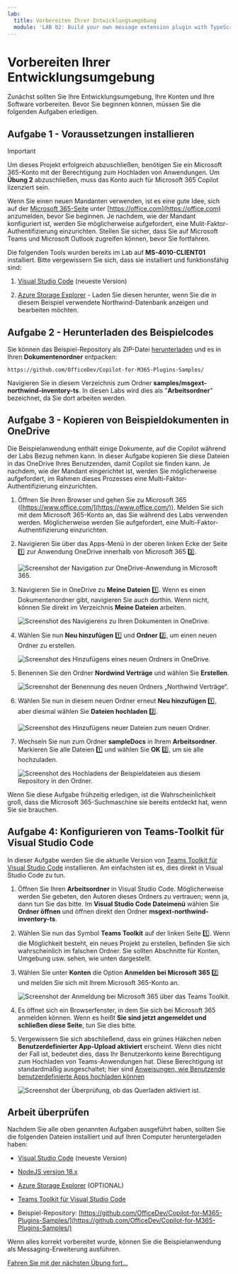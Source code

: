 ```yaml
---
lab:
  title: Vorbereiten Ihrer Entwicklungsumgebung
  module: 'LAB 02: Build your own message extension plugin with TypeScript (TS) for Microsoft 365 Copilot'
---
```


# Vorbereiten Ihrer Entwicklungsumgebung

Zunächst sollten Sie Ihre Entwicklungsumgebung, Ihre Konten und Ihre Software vorbereiten. Bevor Sie beginnen können, müssen Sie die folgenden Aufgaben erledigen.

## Aufgabe 1 - Voraussetzungen installieren

> [!IMPORTANT]
> Um dieses Projekt erfolgreich abzuschließen, benötigen Sie ein Microsoft 365-Konto mit der Berechtigung zum Hochladen von Anwendungen. Um **Übung 2** abzuschließen, muss das Konto auch für Microsoft 365 Copilot lizenziert sein.

Wenn Sie einen neuen Mandanten verwenden, ist es eine gute Idee, sich auf der [Microsoft 365-Seite](https://office.com) unter [https://office.com](https://office.com) anzumelden, bevor Sie beginnen. Je nachdem, wie der Mandant konfiguriert ist, werden Sie möglicherweise aufgefordert, eine Mulit-Faktor-Authentifizierung einzurichten. Stellen Sie sicher, dass Sie auf Microsoft Teams und Microsoft Outlook zugreifen können, bevor Sie fortfahren.

Die folgenden Tools wurden bereits im Lab auf **MS-4010-CLIENT01** installiert. Bitte vergewissern Sie sich, dass sie installiert und funktionsfähig sind:

1. [Visual Studio Code](https://code.visualstudio.com/) (neueste Version)

1. [Azure Storage Explorer](https://azure.microsoft.com/products/storage/storage-explorer/) - Laden Sie diesen herunter, wenn Sie die in diesem Beispiel verwendete Northwind-Datenbank anzeigen und bearbeiten möchten.

<!--## Task 2 - Install nvm-windows

You'll use this tool to install Node.js and optionally switch Node versions as needed for your projects.

1. In a web browser, navigate to [https://github.com/coreybutler/nvm-windows/releases](https://github.com/coreybutler/nvm-windows/releases).
2. Locate the latest release version and select the **nvm-setup.zip** file to download.  The file will be downloaded to your machine.
3. Open the file folder and **extract** the contents of the zip folder to a folder on your machine.
4. From the new folder, select **nvm-setup.exe** to open the setup file.
5. Follow the prompts in the installer to install the tool using the default options.
6. Nvm for Windows will be installed on your machine.

## Task 3 - Install Node.js

Install Node.js version 18.18.2, which is compatible with all of the solutions in this course.

1. Open the **Command Prompt** application.
2. Enter the command `nvm install 18.18` to install Node.js.
3. The nvm output should confirm that installation is complete.
4. Run the command `nvm use 18.18` to use this version of Node.js.
5. Run the command `node -v` to confirm that you have version 18.18.2 installed.

You have now installed and configured Node.js version 18.18.2-->

## Aufgabe 2 - Herunterladen des Beispielcodes

Sie können das Beispiel-Repository als ZIP-Datei [herunterladen](https://github.com/OfficeDev/Copilot-for-M365-Plugins-Samples/) und es in Ihren **Dokumentenordner** entpacken:

```text
https://github.com/OfficeDev/Copilot-for-M365-Plugins-Samples/
```

Navigieren Sie in diesem Verzeichnis zum Ordner **samples/msgext-northwind-inventory-ts**. In diesen Labs wird dies als "**Arbeitsordner**" bezeichnet, da Sie dort arbeiten werden.

## Aufgabe 3 - Kopieren von Beispieldokumenten in OneDrive

Die Beispielanwendung enthält einige Dokumente, auf die Copilot während der Labs Bezug nehmen kann. In dieser Aufgabe kopieren Sie diese Dateien in das OneDrive Ihres Benutzenden, damit Copilot sie finden kann. Je nachdem, wie der Mandant eingerichtet ist, werden Sie möglicherweise aufgefordert, im Rahmen dieses Prozesses eine Multi-Faktor-Authentifizierung einzurichten.

1. Öffnen Sie Ihren Browser und gehen Sie zu Microsoft 365 ([https://www.office.com/](https://www.office.com/)). Melden Sie sich mit dem Microsoft 365-Konto an, das Sie während des Labs verwenden werden. Möglicherweise werden Sie aufgefordert, eine Multi-Faktor-Authentifizierung einzurichten.

1. Navigieren Sie über das Apps-Menü in der oberen linken Ecke der Seite 1️⃣ zur Anwendung OneDrive innerhalb von Microsoft 365 2️⃣.

    ![Screenshot der Navigation zur OneDrive-Anwendung in Microsoft 365.](../media/1-02-copy-sample-files-01.png)

1. Navigieren Sie in OneDrive zu **Meine Dateien** 1️⃣. Wenn es einen Dokumentenordner gibt, navigieren Sie auch dorthin. Wenn nicht, können Sie direkt im Verzeichnis **Meine Dateien** arbeiten.

    ![Screenshot des Navigierens zu Ihren Dokumenten in OneDrive.](../media/1-02-copy-sample-files-02.png)

1. Wählen Sie nun **Neu hinzufügen** 1️⃣ und **Ordner** 2️⃣, um einen neuen Ordner zu erstellen.

    ![Screenshot des Hinzufügens eines neuen Ordners in OneDrive.](../media/1-02-copy-sample-files-03.png)

1. Benennen Sie den Ordner **Nordwind Verträge** und wählen Sie **Erstellen**.

    ![Screenshot der Benennung des neuen Ordners „Northwind Verträge“.](../media/1-02-copy-sample-files-03-b.png)

1. Wählen Sie nun in diesem neuen Ordner erneut **Neu hinzufügen** 1️⃣, aber diesmal wählen Sie **Dateien hochladen** 2️⃣.

    ![Screenshot des Hinzufügens neuer Dateien zum neuen Ordner.](../media/1-02-copy-sample-files-04.png)

1. Wechseln Sie nun zum Ordner **sampleDocs** in Ihrem **Arbeitsordner**. Markieren Sie alle Dateien 1️⃣ und wählen Sie **OK** 2️⃣, um sie alle hochzuladen.

    ![Screenshot des Hochladens der Beispieldateien aus diesem Repository in den Ordner.](../media/1-02-copy-sample-files-05.png)

Wenn Sie diese Aufgabe frühzeitig erledigen, ist die Wahrscheinlichkeit groß, dass die Microsoft 365-Suchmaschine sie bereits entdeckt hat, wenn Sie sie brauchen.

## Aufgabe 4: Konfigurieren von Teams-Toolkit für Visual Studio Code

In dieser Aufgabe werden Sie die aktuelle Version von [Teams Toolkit für Visual Studio Code](https://learn.microsoft.com/microsoftteams/platform/toolkit/teams-toolkit-fundamentals?pivots=visual-studio-code-v5) installieren. Am einfachsten ist es, dies direkt in Visual Studio Code zu tun.

1. Öffnen Sie Ihren **Arbeitsordner** in Visual Studio Code. Möglicherweise werden Sie gebeten, den Autoren dieses Ordners zu vertrauen; wenn ja, dann tun Sie das bitte. Im **Visual Studio Code Dateimenü** wählen Sie **Ordner öffnen** und öffnen direkt den Ordner **msgext-northwind-inventory-ts**.

1. Wählen Sie nun das Symbol **Teams Toolkit** auf der linken Seite 1️⃣. Wenn die Möglichkeit besteht, ein neues Projekt zu erstellen, befinden Sie sich wahrscheinlich im falschen Ordner.  Sie sollten Abschnitte für Konten, Umgebung usw. sehen, wie unten dargestellt.

1. Wählen Sie unter **Konten** die Option **Anmelden bei Microsoft 365** 2️⃣ und melden Sie sich mit Ihrem Microsoft 365-Konto an.

    ![Screenshot der Anmeldung bei Microsoft 365 über das Teams Toolkit.](../media/1-04-setup-teams-toolkit-01.png)

1. Es öffnet sich ein Browserfenster, in dem Sie sich bei Microsoft 365 anmelden können. Wenn es heißt **Sie sind jetzt angemeldet und schließen diese Seite**, tun Sie dies bitte.

1. Vergewissern Sie sich abschließend, dass ein grünes Häkchen neben **Benutzerdefinierter App-Upload aktiviert** erscheint. Wenn dies nicht der Fall ist, bedeutet dies, dass Ihr Benutzerkonto keine Berechtigung zum Hochladen von Teams-Anwendungen hat. Diese Berechtigung ist standardmäßig ausgeschaltet; hier sind [Anweisungen, wie Benutzende benutzerdefinierte Apps hochladen können](https://learn.microsoft.com/microsoftteams/teams-custom-app-policies-and-settings#allow-users-to-upload-custom-apps)

    ![Screenshot der Überprüfung, ob das Querladen aktiviert ist.](../media/1-04-setup-teams-toolkit-03.png)

## Arbeit überprüfen

Nachdem Sie alle oben genannten Aufgaben ausgeführt haben, sollten Sie die folgenden Dateien installiert und auf Ihren Computer heruntergeladen haben:

- [Visual Studio Code](https://code.visualstudio.com/) (neueste Version)

- [NodeJS version 18.x](https://nodejs.org/download/release/v18.18.2/)

- [Azure Storage Explorer](https://azure.microsoft.com/products/storage/storage-explorer/) (OPTIONAL)

- [Teams Toolkit für Visual Studio Code](https://learn.microsoft.com/microsoftteams/platform/toolkit/teams-toolkit-fundamentals?pivots=visual-studio-code-v5)

- Beispiel-Repository: [https://github.com/OfficeDev/Copilot-for-M365-Plugins-Samples/](https://github.com/OfficeDev/Copilot-for-M365-Plugins-Samples/)

Wenn alles korrekt vorbereitet wurde, können Sie die Beispielanwendung als Messaging-Erweiterung ausführen. 

[Fahren Sie mit der nächsten Übung fort... ](./3-exercise-1-run-message-extension.md)